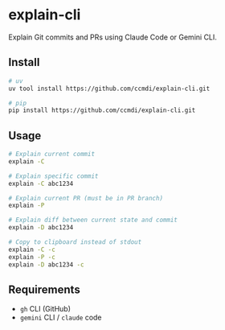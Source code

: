 # explain-cli

Explain Git commits and PRs using Claude Code or Gemini CLI.

## Install

```bash
# uv
uv tool install https://github.com/ccmdi/explain-cli.git

# pip
pip install https://github.com/ccmdi/explain-cli.git
```

## Usage

```bash
# Explain current commit
explain -C

# Explain specific commit
explain -C abc1234

# Explain current PR (must be in PR branch)
explain -P

# Explain diff between current state and commit
explain -D abc1234

# Copy to clipboard instead of stdout
explain -C -c
explain -P -c
explain -D abc1234 -c
```

## Requirements

- `gh` CLI (GitHub)
- `gemini` CLI / `claude` code